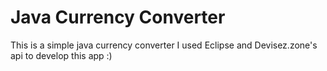 Java Currency Converter
=======================
This is a simple java currency converter 
I used Eclipse and Devisez.zone's api to develop this app :)
